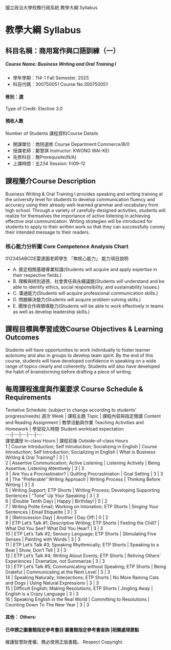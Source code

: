 國立政治大學校務行政系統 教學大綱 Syllabus
# 教學大綱 Syllabus
##  科目名稱：商用寫作與口語訓練（一）
#####  Course Name: Business Writing and Oral Training I
  * 學年學期：114-1 Fall Semester, 2025 
  * 科目代碼：300750051 Course No.300750051
#### 修別：選
Type of Credit: Elective 
_3.0_
#### 預收人數
Number of Students
課程資料Course Details
  * 開課單位：商院選修 Course Department:Commerce/B/0 
  * 授課老師：鄺慧琪 Instructor: KWONG WAI-KEI 
  * 先修科目：無Prerequisite(N/A)
  * 上課時間：五234 Session: fri09-12
##  課程簡介Course Description
Business Writing & Oral Training I provides speaking and writing training at the university level for students to develop communication fluency and accuracy using their already well-learned grammar and vocabulary from high school. Through a variety of carefully-designed activities, students will realize for themselves the importance of active listening in achieving effective oral communication. Writing strategies will be introduced for students to apply to their written work so that they can successfully convey their intended message to their readers.
###  核心能力分析圖 Core Competence Analysis Chart
012345ABCDE雷達圖老師學生
「無核心能力」 
能力項目說明
  * A. 奠定相關基礎專業知識(Students will acquire and apply expertise in their respective fields.)
  * B. 理解與辨別道德、社會責任與永續議題(Students will understand and be able to identify ethics, social responsibility, and sustainability issues.)
  * C. 溝通能力(Students will acquire professional communication skills.)
  * D. 問題解決能力(Students will acquire problem solving skills.)
  * E. 團隊合作與領導能力(Students will be able to work effectively in teams as well as develop leadership skills.)
##  課程目標與學習成效Course Objectives & Learning Outcomes 
Students will have opportunities to work individually to foster learner autonomy and also in groups to develop team spirit. By the end of this course, students will have developed confidence in speaking on a wide range of topics clearly and coherently. Students will also have developed the habit of brainstorming before drafting a piece of writing.
##  每周課程進度與作業要求 Course Schedule & Requirements
Tentative Schedule: (subject to change according to students' progress/needs)
週次 Week |  課程主題 Topic |  課程內容與指定閱讀 Content and Reading Assignment |  教學活動與作業 Teaching Activities and Homework |  學習投入時間 Student workload expectation  
---|---|---|---|---  
課堂講授 In-class Hours |  課程前後 Outside-of-class Hours  
1 |  Course Introduction; Self Introduction; Socializing in English |  Course Introduction; Self Introduction; Socializing in English |  What is Business Writing & Oral Training? |  3 |  1  
2 |  Assertive Communication; Active Listening |  Listening Actively |  Being Assertive; Listening Attentively |  3 |  3  
3 |  Are You a Procrastinator? |  Quitting Procrastination |  Goal Setting |  3 |  3  
4 |  The “Preferable” Writing Approach |  Writing Process |  Thinking Before Writing |  3 |  3  
5 |  Writing Support; ETP Shorts |  Writing Process; Developing Supporting Sentences |  “Tone” Up Your Speaking |  3 |  3  
6 |  (Double Tenth Day) |  Happy |  Birthday! |  0 |  2  
7 |  Writing Polite Email; Working on Intonation; ETP Shorts |  Singing Your Sentences |  Email Etiquette |  3 |  3  
8 |  (Retrocession Day) |  Another |  Day Off! |  0 |  2  
9 |  ETP Let’s Talk #1; Descriptive Writing; ETP Shorts |  Feeling the Chill? |  What Did You See? What Did You Hear? |  3 |  3  
10 |  ETP Let’s Talk #2; Sensory Language; ETP Shorts |  Stimulating Five Senses  |  Painting with Words |  3 |  3  
11 |  ETP Let’s Talk #3; Speaking Rhythmically; ETP Shorts |  Speaking to a Beat |  Show, Don’t Tell |  3 |  3  
12 |  ETP Let’s Talk #4; Writing About Events; ETP Shorts |  Reliving Others’ Experiences |  Dramatize, not Summarize |  3 |  3  
13 |  ETP Let’s Talk #5; Communicating without Speaking; ETP Shorts |  Being Grateful |  Communicating at the Next Level |  3 |  3  
14 |  Speaking Naturally; Interjections; ETP Shorts |  No More Raining Cats and Dogs |  Using Natural Expressions |  3 |  3  
15 |  Difficult English; Making Resolutions; ETP Shorts |  Jingling Away |  English is a Crazy Language |  3 |  3  
16 |  Speaking English in the Real World |  Committing to Resolutions |  Counting Down To The New Year |  3 |  3  
####  其他： Others:
####  已申請之圖書館指定參考書目  圖書館指定參考書查詢 |相關處理要點
維護智慧財產權，務必使用正版書籍。 Respect Copyright.